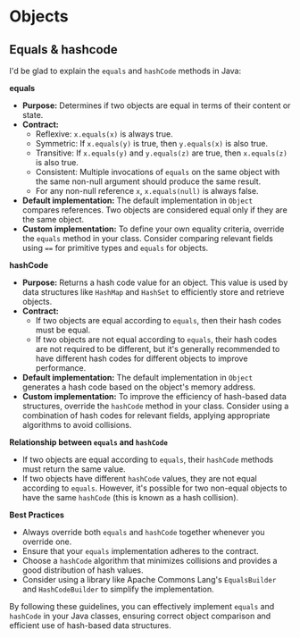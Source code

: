 # Objects 


## Equals & hashcode

I'd be glad to explain the `equals` and `hashCode` methods in Java:

**equals**

- **Purpose:** Determines if two objects are equal in terms of their content or state.
- **Contract:**
  - Reflexive: `x.equals(x)` is always true.
  - Symmetric: If `x.equals(y)` is true, then `y.equals(x)` is also true.
  - Transitive: If `x.equals(y)` and `y.equals(z)` are true, then `x.equals(z)` is also true.
  - Consistent: Multiple invocations of `equals` on the same object with the same non-null argument should produce the same result.
  - For any non-null reference `x`, `x.equals(null)` is always false.
- **Default implementation:** The default implementation in `Object` compares references. Two objects are considered equal only if they are the same object.
- **Custom implementation:** To define your own equality criteria, override the `equals` method in your class. Consider comparing relevant fields using `==` for primitive types and `equals` for objects.

**hashCode**

- **Purpose:** Returns a hash code value for an object. This value is used by data structures like `HashMap` and `HashSet` to efficiently store and retrieve objects.
- **Contract:**
  - If two objects are equal according to `equals`, then their hash codes must be equal.
  - If two objects are not equal according to `equals`, their hash codes are not required to be different, but it's generally recommended to have different hash codes for different objects to improve performance.
- **Default implementation:** The default implementation in `Object` generates a hash code based on the object's memory address.
- **Custom implementation:** To improve the efficiency of hash-based data structures, override the `hashCode` method in your class. Consider using a combination of hash codes for relevant fields, applying appropriate algorithms to avoid collisions.

**Relationship between `equals` and `hashCode`**

- If two objects are equal according to `equals`, their `hashCode` methods must return the same value.
- If two objects have different `hashCode` values, they are not equal according to `equals`. However, it's possible for two non-equal objects to have the same `hashCode` (this is known as a hash collision).

**Best Practices**

- Always override both `equals` and `hashCode` together whenever you override one.
- Ensure that your `equals` implementation adheres to the contract.
- Choose a `hashCode` algorithm that minimizes collisions and provides a good distribution of hash values.
- Consider using a library like Apache Commons Lang's `EqualsBuilder` and `HashCodeBuilder` to simplify the implementation.

By following these guidelines, you can effectively implement `equals` and `hashCode` in your Java classes, ensuring correct object comparison and efficient use of hash-based data structures.
